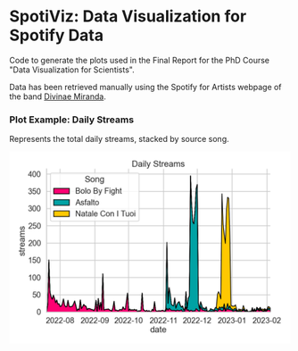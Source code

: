 # SpotiViz: Data Visualization for Spotify Data

Code to generate the plots used in the Final Report for the PhD Course "Data Visualization for Scientists".

Data has been retrieved manually using the Spotify for Artists webpage of the
band [Divinae Miranda](https://open.spotify.com/artist/2wvpQCjOmseuzCLC9orKpn).

### Plot Example: Daily Streams

Represents the total daily streams, stacked by source song.

![](examples/streams.png)
